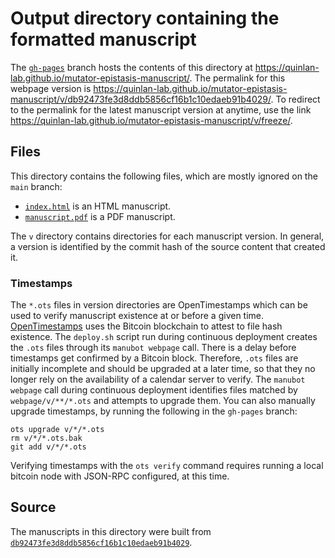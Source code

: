 # Output directory containing the formatted manuscript

The [`gh-pages`](https://github.com/quinlan-lab/mutator-epistasis-manuscript/tree/gh-pages) branch hosts the contents of this directory at <https://quinlan-lab.github.io/mutator-epistasis-manuscript/>.
The permalink for this webpage version is <https://quinlan-lab.github.io/mutator-epistasis-manuscript/v/db92473fe3d8ddb5856cf16b1c10edaeb91b4029/>.
To redirect to the permalink for the latest manuscript version at anytime, use the link <https://quinlan-lab.github.io/mutator-epistasis-manuscript/v/freeze/>.

## Files

This directory contains the following files, which are mostly ignored on the `main` branch:

+ [`index.html`](index.html) is an HTML manuscript.
+ [`manuscript.pdf`](manuscript.pdf) is a PDF manuscript.

The `v` directory contains directories for each manuscript version.
In general, a version is identified by the commit hash of the source content that created it.

### Timestamps

The `*.ots` files in version directories are OpenTimestamps which can be used to verify manuscript existence at or before a given time.
[OpenTimestamps](https://opentimestamps.org/) uses the Bitcoin blockchain to attest to file hash existence.
The `deploy.sh` script run during continuous deployment creates the `.ots` files through its `manubot webpage` call.
There is a delay before timestamps get confirmed by a Bitcoin block.
Therefore, `.ots` files are initially incomplete and should be upgraded at a later time, so that they no longer rely on the availability of a calendar server to verify.
The `manubot webpage` call during continuous deployment identifies files matched by `webpage/v/**/*.ots` and attempts to upgrade them.
You can also manually upgrade timestamps, by running the following in the `gh-pages` branch:

```shell
ots upgrade v/*/*.ots
rm v/*/*.ots.bak
git add v/*/*.ots
```

Verifying timestamps with the `ots verify` command requires running a local bitcoin node with JSON-RPC configured, at this time.

## Source

The manuscripts in this directory were built from
[`db92473fe3d8ddb5856cf16b1c10edaeb91b4029`](https://github.com/quinlan-lab/mutator-epistasis-manuscript/commit/db92473fe3d8ddb5856cf16b1c10edaeb91b4029).

